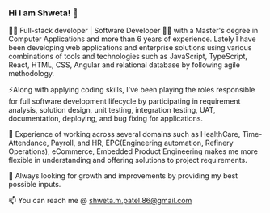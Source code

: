 ### Hi I am Shweta! 👋

<!--
**ShwetaPatel1/shwetapatel1** is a ✨ _special_ ✨ repository because its `README.md` (this file) appears on your GitHub profile.
 -->

👩‍💻 Full-stack developer | Software Developer 👩‍💻 with a Master's degree in Computer Applications and more than 6 years of experience.
Lately I have been developing web applications and enterprise solutions using various combinations of tools and technologies such as JavaScript, TypeScript, React, HTML, CSS, Angular and relational database by following agile methodology.

⚡Along with applying coding skills, I've been playing the roles responsible for full software development lifecycle by participating in requirement analysis, solution design, unit testing, integration testing, UAT, documentation, deploying, and bug fixing for applications.

💬 Experience of working across several domains such as HealthCare, Time-Attendance, Payroll, and HR, EPC(Engineering automation, Refinery Operations), eCommerce, Embedded Product Engineering makes me more flexible in understanding and offering solutions to project requirements.

🌟 Always looking for growth and improvements by providing my best possible inputs.

📫 You can reach me @ shweta.m.patel.86@gmail.com




